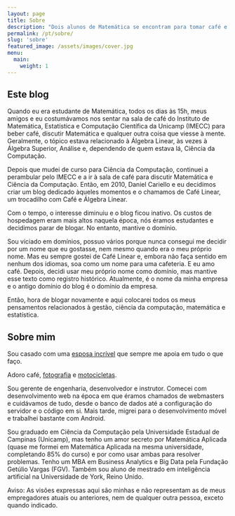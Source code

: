 ```yaml
---
layout: page
title: Sobre
description: "Dois alunos de Matemática se encontram para tomar café e têm ideias estranhas"
permalink: /pt/sobre/
slug: 'sobre'
featured_image: /assets/images/cover.jpg
menu:
  main:
    weight: 1
---
```


## Este blog

Quando eu era estudante de Matemática, todos os dias às 15h, meus amigos e eu
costumávamos nos sentar na sala de café do Instituto de Matemática, Estatística
e Computação Científica da Unicamp (IMECC) para beber café, discutir Matemática
e qualquer outra coisa que viesse à mente. Geralmente, o tópico estava
relacionado à Álgebra Linear, às vezes à Álgebra Superior, Análise e,
dependendo de quem estava lá, Ciência da Computação.

Depois que mudei de curso para Ciência da Computação, continuei a perambular
pelo IMECC e a ir à sala de café para discutir Matemática e Ciência da
Computação. Então, em 2010, Daniel Cariello e eu decidimos criar um blog
dedicado àqueles momentos e o chamamos de Café Linear, um trocadilho com Café
e Álgebra Linear.

Com o tempo, o interesse diminuiu e o blog ficou inativo. Os custos de
hospedagem eram mais altos naquela época, nós éramos estudantes e decidimos
parar de blogar. No entanto, mantive o domínio.

Sou viciado em domínios, possuo vários porque nunca consegui me decidir por um
nome que eu gostasse, nem mesmo quando era o meu próprio nome. Mas eu sempre
gostei de Café Linear e, embora não faça sentido em nenhum dos idiomas, soa
como um nome para uma cafeteria. E eu amo café. Depois, decidi usar meu próprio
nome como domínio, mas mantive esse texto como registro histórico. Atualmente, é o
nome da minha empresa e o antigo domínio do blog é o domínio da empresa.

Então, hora de blogar novamente e aqui colocarei todos os meus pensamentos
relacionados à gestão, ciência da computação, matemática e estatística.

## Sobre mim

Sou casado com uma [esposa incrível](https://twitter.com/letochie) que sempre
me apoia em tudo o que faço.

Adoro café, [fotografia](https://www.flickr.com/photos/douglasdrumz) e
[motocicletas](https://www.instagram.com/dkmichi).

Sou gerente de engenharia, desenvolvedor e instrutor.  Comecei com
desenvolvimento web na época em que éramos chamados de webmasters e cuidávamos
de tudo, desde o banco de dados até a configuração do servidor e o código em
si. Mais tarde, migrei para o desenvolvimento móvel e trabalhei bastante com
Android.

Sou graduado em Ciência da Computação pela Universidade Estadual de Campinas
(Unicamp), mas tenho um amor secreto por Matemática Aplicada (quase me formei
em Matemática Aplicada na mesma universidade, completando 85% do curso) e por
como usar ambas para resolver problemas. Tenho um MBA em Business Analytics
e Big Data pela Fundação Getúlio Vargas (FGV). Também sou aluno de mestrado em
inteligência artificial na Universidade de York, Reino Unido.

Aviso: As visões expressas aqui são minhas e não representam as de meus
empregadores atuais ou anteriores, nem de qualquer outra pessoa, exceto quando
indicado.

